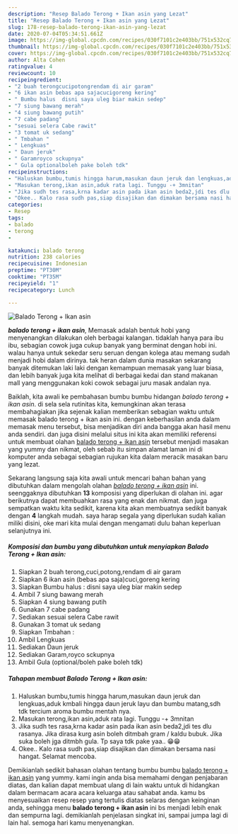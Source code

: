 ```yaml
---
description: "Resep Balado Terong + Ikan asin yang Lezat"
title: "Resep Balado Terong + Ikan asin yang Lezat"
slug: 178-resep-balado-terong-ikan-asin-yang-lezat
date: 2020-07-04T05:34:51.661Z
image: https://img-global.cpcdn.com/recipes/030f7101c2e403bb/751x532cq70/balado-terong-ikan-asin-foto-resep-utama.jpg
thumbnail: https://img-global.cpcdn.com/recipes/030f7101c2e403bb/751x532cq70/balado-terong-ikan-asin-foto-resep-utama.jpg
cover: https://img-global.cpcdn.com/recipes/030f7101c2e403bb/751x532cq70/balado-terong-ikan-asin-foto-resep-utama.jpg
author: Alta Cohen
ratingvalue: 4
reviewcount: 10
recipeingredient:
- "2 buah terongcucipotongrendam di air garam"
- "6 ikan asin bebas apa sajacucigoreng kering"
- " Bumbu halus  disni saya uleg biar makin sedep"
- "7 siung bawang merah"
- "4 siung bawang putih"
- "7 cabe padang"
- "sesuai selera Cabe rawit"
- "3 tomat uk sedang"
- " Tmbahan "
- " Lengkuas"
- " Daun jeruk"
- " Garamroyco sckupnya"
- " Gula optionalboleh pake boleh tdk"
recipeinstructions:
- "Haluskan bumbu,tumis hingga harum,masukan daun jeruk dan lengkuas,aduk kmbali hingga daun jeruk layu dan bumbu matang,sdh tdk tercium aroma bumbu mentah nya."
- "Masukan terong,ikan asin,aduk rata lagi. Tunggu -+ 3mnitan"
- "Jika sudh tes rasa,krna kadar asin pada ikan asin beda2,jdi tes dlu rasanya. Jika dirasa kurg asin boleh ditmbah gram / kaldu bubuk. Jika suka boleh jga ditmbh gula. Tp saya tdk pake yaa.. 😁😁"
- "Okee.. Kalo rasa sudh pas,siap disajikan dan dimakan bersama nasi hangat. Selamat mencoba."
categories:
- Resep
tags:
- balado
- terong
- 

katakunci: balado terong  
nutrition: 238 calories
recipecuisine: Indonesian
preptime: "PT30M"
cooktime: "PT35M"
recipeyield: "1"
recipecategory: Lunch

---
```



![Balado Terong + Ikan asin](https://img-global.cpcdn.com/recipes/030f7101c2e403bb/751x532cq70/balado-terong-ikan-asin-foto-resep-utama.jpg)

<b><i>balado terong + ikan asin</i></b>, Memasak adalah bentuk hobi yang menyenangkan dilakukan oleh berbagai kalangan. tidaklah hanya para ibu ibu, sebagian cowok juga cukup banyak yang berminat dengan hobi ini. walau hanya untuk sekedar seru seruan dengan kolega atau memang sudah menjadi hobi dalam dirinya. tak heran dalam dunia masakan sekarang banyak ditemukan laki laki dengan kemampuan memasak yang luar biasa, dan lebih banyak juga kita melihat di berbagai kedai dan stand makanan mall yang menggunakan koki cowok sebagai juru masak andalan nya.

Baiklah, kita awali ke pembahasan bumbu bumbu hidangan <i>balado terong + ikan asin</i>. di sela sela rutinitas kita, kemungkinan akan terasa membahagiakan jika sejenak kalian memberikan sebagian waktu untuk memasak balado terong + ikan asin ini. dengan keberhasilan anda dalam memasak menu tersebut, bisa menjadikan diri anda bangga akan hasil menu anda sendiri. dan juga disini melalui situs ini kita akan memiliki referensi untuk membuat olahan <u>balado terong + ikan asin</u> tersebut menjadi masakan yang yummy dan nikmat, oleh sebab itu simpan alamat laman ini di komputer anda sebagai sebagian rujukan kita dalam meracik masakan baru yang lezat.




Sekarang langsung saja kita awali untuk mencari bahan bahan yang dibutuhkan dalam mengolah olahan <u><i>balado terong + ikan asin</i></u> ini. seenggaknya dibutuhkan <b>13</b> komposisi yang diperlukan di olahan ini. agar berikutnya dapat membuahkan rasa yang enak dan nikmat. dan juga sempatkan waktu kita sedikit, karena kita akan membuatnya sedikit banyak dengan <b>4</b> langkah mudah. saya harap segala yang diperlukan sudah kalian miliki disini, oke mari kita mulai dengan mengamati dulu bahan keperluan selanjutnya ini.

<!--inarticleads1-->

##### Komposisi dan bumbu yang dibutuhkan untuk menyiapkan Balado Terong + Ikan asin:

1. Siapkan 2 buah terong,cuci,potong,rendam di air garam
1. Siapkan 6 ikan asin (bebas apa saja)cuci,goreng kering
1. Siapkan  Bumbu halus : disni saya uleg biar makin sedep
1. Ambil 7 siung bawang merah
1. Siapkan 4 siung bawang putih
1. Gunakan 7 cabe padang
1. Sediakan sesuai selera Cabe rawit
1. Gunakan 3 tomat uk sedang
1. Siapkan  Tmbahan :
1. Ambil  Lengkuas
1. Sediakan  Daun jeruk
1. Sediakan  Garam,royco sckupnya
1. Ambil  Gula (optional/boleh pake boleh tdk)




<!--inarticleads2-->

##### Tahapan membuat Balado Terong + Ikan asin:

1. Haluskan bumbu,tumis hingga harum,masukan daun jeruk dan lengkuas,aduk kmbali hingga daun jeruk layu dan bumbu matang,sdh tdk tercium aroma bumbu mentah nya.
1. Masukan terong,ikan asin,aduk rata lagi. Tunggu -+ 3mnitan
1. Jika sudh tes rasa,krna kadar asin pada ikan asin beda2,jdi tes dlu rasanya. Jika dirasa kurg asin boleh ditmbah gram / kaldu bubuk. Jika suka boleh jga ditmbh gula. Tp saya tdk pake yaa.. 😁😁
1. Okee.. Kalo rasa sudh pas,siap disajikan dan dimakan bersama nasi hangat. Selamat mencoba.




Demikianlah sedikit bahasan olahan tentang bumbu bumbu <u>balado terong + ikan asin</u> yang yummy. kami ingin anda bisa memahami dengan penjabaran diatas, dan kalian dapat membuat ulang di lain waktu untuk di hidangkan dalam bermacam acara acara keluarga atau sahabat anda. kamu bs menyesuaikan resep resep yang tertulis diatas selaras dengan keinginan anda, sehingga menu <b>balado terong + ikan asin</b> ini bs menjadi lebih enak dan sempurna lagi. demikianlah penjelasan singkat ini, sampai jumpa lagi di lain hal. semoga hari kamu menyenangkan.
